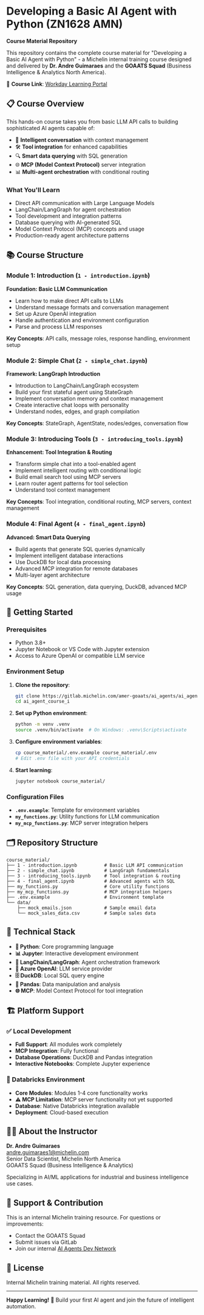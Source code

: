 # Developing a Basic AI Agent with Python (ZN1628 AMN)

**Course Material Repository**

This repository contains the complete course material for "Developing a Basic AI Agent with Python" - a Michelin internal training course designed and delivered by **Dr. Andre Guimaraes** and the **GOAATS Squad** (Business Intelligence & Analytics North America).

🔗 **Course Link**: [Workday Learning Portal](https://wd3.myworkday.com/michelinhr/learning/course/edaca063e04f10015ecd64a067690000?type=9882927d138b100019b6a2df1a46018b)

## 📋 Course Overview

This hands-on course takes you from basic LLM API calls to building sophisticated AI agents capable of:
- 🤖 **Intelligent conversation** with context management
- 🛠️ **Tool integration** for enhanced capabilities
- 🔍 **Smart data querying** with SQL generation
- 🌐 **MCP (Model Context Protocol)** server integration
- 📊 **Multi-agent orchestration** with conditional routing

### What You'll Learn
- Direct API communication with Large Language Models
- LangChain/LangGraph for agent orchestration
- Tool development and integration patterns
- Database querying with AI-generated SQL
- Model Context Protocol (MCP) concepts and usage
- Production-ready agent architecture patterns

## 📚 Course Structure

### Module 1: Introduction (`1 - introduction.ipynb`)
**Foundation: Basic LLM Communication**
- Learn how to make direct API calls to LLMs
- Understand message formats and conversation management
- Set up Azure OpenAI integration
- Handle authentication and environment configuration
- Parse and process LLM responses

**Key Concepts**: API calls, message roles, response handling, environment setup

### Module 2: Simple Chat (`2 - simple_chat.ipynb`)
**Framework: LangGraph Introduction**
- Introduction to LangChain/LangGraph ecosystem
- Build your first stateful agent using StateGraph
- Implement conversation memory and context management
- Create interactive chat loops with personality
- Understand nodes, edges, and graph compilation

**Key Concepts**: StateGraph, AgentState, nodes/edges, conversation flow

### Module 3: Introducing Tools (`3 - introducing_tools.ipynb`)
**Enhancement: Tool Integration & Routing**
- Transform simple chat into a tool-enabled agent
- Implement intelligent routing with conditional logic
- Build email search tool using MCP servers
- Learn router agent patterns for tool selection
- Understand tool context management

**Key Concepts**: Tool integration, conditional routing, MCP servers, context management

### Module 4: Final Agent (`4 - final_agent.ipynb`)
**Advanced: Smart Data Querying**
- Build agents that generate SQL queries dynamically
- Implement intelligent database interactions
- Use DuckDB for local data processing
- Advanced MCP integration for remote databases
- Multi-layer agent architecture

**Key Concepts**: SQL generation, data querying, DuckDB, advanced MCP usage

## 🚀 Getting Started

### Prerequisites
- Python 3.8+ 
- Jupyter Notebook or VS Code with Jupyter extension
- Access to Azure OpenAI or compatible LLM service

### Environment Setup

1. **Clone the repository**:
   ```bash
   git clone https://gitlab.michelin.com/amer-goaats/ai_agents/ai_agent_course_i.git
   cd ai_agent_course_i
   ```

2. **Set up Python environment**:
   ```bash
   python -m venv .venv
   source .venv/bin/activate  # On Windows: .venv\Scripts\activate
   ```

3. **Configure environment variables**:
   ```bash
   cp course_material/.env.example course_material/.env
   # Edit .env file with your API credentials
   ```

4. **Start learning**:
   ```bash
   jupyter notebook course_material/
   ```

### Configuration Files
- **`.env.example`**: Template for environment variables
- **`my_functions.py`**: Utility functions for LLM communication
- **`my_mcp_functions.py`**: MCP server integration helpers

## 🗂️ Repository Structure

```
course_material/
├── 1 - introduction.ipynb          # Basic LLM API communication
├── 2 - simple_chat.ipynb           # LangGraph fundamentals  
├── 3 - introducing_tools.ipynb     # Tool integration & routing
├── 4 - final_agent.ipynb           # Advanced agents with SQL
├── my_functions.py                 # Core utility functions
├── my_mcp_functions.py             # MCP integration helpers
├── .env.example                    # Environment template
└── data/
    ├── mock_emails.json            # Sample email data
    └── mock_sales_data.csv         # Sample sales data
```

## 🔧 Technical Stack

- **🐍 Python**: Core programming language
- **📊 Jupyter**: Interactive development environment  
- **🦜 LangChain/LangGraph**: Agent orchestration framework
- **🤖 Azure OpenAI**: LLM service provider
- **🗄️ DuckDB**: Local SQL query engine
- **🐼 Pandas**: Data manipulation and analysis
- **🌐 MCP**: Model Context Protocol for tool integration

## 🏗️ Platform Support

### ✅ Local Development
- **Full Support**: All modules work completely
- **MCP Integration**: Fully functional
- **Database Operations**: DuckDB and Pandas integration
- **Interactive Notebooks**: Complete Jupyter experience

### 🔄 Databricks Environment  
- **Core Modules**: Modules 1-4 core functionality works
- **⚠️ MCP Limitation**: MCP server functionality not yet supported
- **Database**: Native Databricks integration available
- **Deployment**: Cloud-based execution

## 👨‍🏫 About the Instructor

**Dr. Andre Guimaraes**  
andre.guimaraes1@michelin.com  
Senior Data Scientist, Michelin North America  
GOAATS Squad (Business Intelligence & Analytics)

Specializing in AI/ML applications for industrial and business intelligence use cases.

## 🤝 Support & Contribution

This is an internal Michelin training resource. For questions or improvements:
- Contact the GOAATS Squad
- Submit issues via GitLab
- Join our internal [AI Agents Dev Network](https://michelingroup.sharepoint.com/sites/AIAgentsinMichelin)

## 📄 License

Internal Michelin training material. All rights reserved.

---

**Happy Learning!** 🎉 Build your first AI agent and join the future of intelligent automation.
